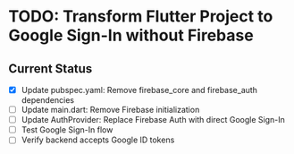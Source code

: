 # TODO: Transform Flutter Project to Google Sign-In without Firebase

## Current Status
- [x] Update pubspec.yaml: Remove firebase_core and firebase_auth dependencies
- [ ] Update main.dart: Remove Firebase initialization
- [ ] Update AuthProvider: Replace Firebase Auth with direct Google Sign-In
- [ ] Test Google Sign-In flow
- [ ] Verify backend accepts Google ID tokens
